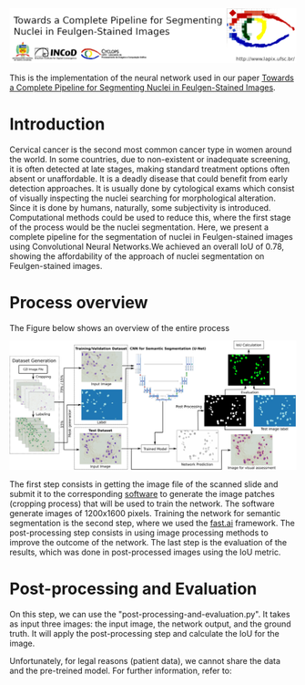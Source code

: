 <img src="figs/header.png" alt="Header - LAPIX">

This is the implementation of the neural network used in our paper <a href="url">Towards a Complete Pipeline for Segmenting Nuclei in Feulgen-Stained Images</a>.

<h1>Introduction</h1>
  
Cervical cancer is the second most common cancer type in women around the world. In some countries, due to non-existent or inadequate screening, it is often detected at late stages, making standard treatment options often absent or unaffordable. It is a deadly disease that could benefit from early detection approaches. It is usually done by cytological exams which consist of visually inspecting the nuclei searching for morphological alteration. Since it is done by humans, naturally, some subjectivity is introduced. Computational methods could be used to reduce this, where the first stage of the process would be the nuclei segmentation. Here, we present a complete pipeline for the segmentation of nuclei in Feulgen-stained images using Convolutional Neural Networks.We achieved an overall IoU of 0.78, showing the affordability of the approach of nuclei segmentation on Feulgen-stained images.

<h1>Process overview</h1>

The Figure below shows an overview of the entire process

<img src="figs/abstract_figure.png" alt="process_overview">

The first step consists in getting the image file of the scanned slide and submit it to the corresponding <a href="https://www.zeiss.com/microscopy/int/products/microscope-software/zen-lite.html">software</a> to generate the image patches (cropping process) that will be used to train the network. The software generate images of 1200x1600 pixels. Training the network for semantic segmentation is the second step, where we used the <a href="https://www.fast.ai/">fast.ai</a> framework. The post-processing step consists in using image processing methods to improve the outcome of the network. The last step is the evaluation of the results, which was done in post-processed images using the IoU metric.

<h1>Post-processing and Evaluation</h1>
On this step, we can use the "post-processing-and-evaluation.py". It takes as input three images: the input image, the network output, and the ground truth. It will apply the post-processing step and calculate the IoU for the image.

Unfortunately, for legal reasons (patient data), we cannot share the data and the pre-treined model. For further information, refer to:
